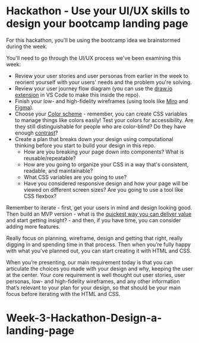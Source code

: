 # Hackathon - Use your UI/UX skills to design your bootcamp landing page

For this hackathon, you'll be using the bootcamp idea we brainstormed during the week.

You'll need to go through the UI/UX process we've been examining this week:

- Review your user stories and user personas from earlier in the week to reorient yourself with your users' needs and the problem you're solving. 
- Review your user journey flow diagram (you can use the [draw.io extension](https://marketplace.visualstudio.com/items?itemName=hediet.vscode-drawio) in VS Code to make this inside the repo).
- Finish your low- and high-fidelity wireframes (using tools like [Miro](https://miro.com/app/) and [Figma](https://www.figma.com/)).
- Choose your [Color scheme](https://coolors.co/) - remember, you can create CSS variables to manage things like colors easily! Test your colors for accessibility. Are they still distinguishable for people who are color-blind? Do they have enough [contrast](https://webaim.org/resources/contrastchecker/)?
- Create a plan that breaks down your design using computational thinking before you start to build your design in this repo. 
  - How are you breaking your page down into components? What is reusable/repeatable? 
  - How are you going to organize your CSS in a way that's consistent, readable, and maintainable? 
  - What CSS variables are you going to use? 
  - Have you considered responsive design and how your page will be viewed on different screen sizes? Are you going to use a tool like CSS flexbox?

Remember to iterate - first, get your users in mind and design looking good. Then build an MVP version - what is the [quickest way you can deliver value](https://www.planview.com/resources/articles/lean-methodology/) and start getting insight? - and then, if you have time, you can consider adding more features.

Really focus on planning, wireframe, design and getting that right, really digging in and spending time in that process. Then when you’re fully happy with what you’ve planned out, you can start creating it with HTML and CSS.

When you’re presenting, our main requirement today is that you can articulate the choices you made with your design and why, keeping the user at the center. Your core requirement is well thought out user stories, user personas, low- and high-fidelity wireframes, and any other information that’s relevant to your plan for your design, so that should be your main focus before iterating with the HTML and CSS.
# Week-3-Hackathon-Design-a-landing-page
